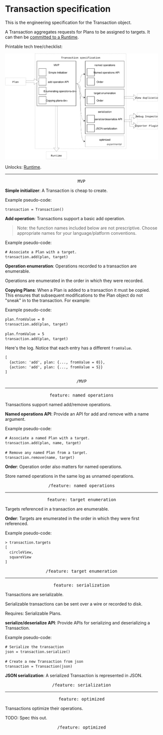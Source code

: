 # Transaction specification

This is the engineering specification for the Transaction object.

A Transaction aggregates requests for Plans to be assigned to targets. It can then be [committed to a Runtime](./README.md).

Printable tech tree/checklist:

![](../../_assets/TransactionTechTree.svg)

Unlocks: [Runtime](runtime.md).

---

<p style="text-align:center"><tt>MVP</tt></p>

**Simple initializer**: A Transaction is cheap to create.

Example pseudo-code:

    transaction = Transaction()

**Add operation**: Transactions support a basic add operation.

> Note: the function names included below are not prescriptive. Choose appropriate names for your language/platform conventions.

Example pseudo-code:

    # Associate a Plan with a target.
    transaction.add(plan, target)

**Operation enumeration**: Operations recorded to a transaction are enumerable.

Operations are enumerated in the order in which they were recorded.

**Copying Plans**: When a Plan is added to a transaction it must be copied. This ensures that subsequent modifications to the Plan object do not "sneak" in to the transaction. For example:

Example pseudo-code:

    plan.fromValue = 0
    transaction.add(plan, target)
    
    plan.fromValue = 5
    transaction.add(plan, target)

Here's the log.  Notice that each entry has a different `fromValue`.

    [
      {action: 'add', plan: {..., fromValue = 0}}, 
      {action: 'add', plan: {..., fromValue = 5}}
    ]

<p style="text-align:center"><tt>/MVP</tt></p>

---

<p style="text-align:center"><tt>feature: named operations</tt></p>

Transactions support named add/remove operations.

**Named operations API**: Provide an API for add and remove with a name argument.

Example pseudo-code:

    # Associate a named Plan with a target.
    transaction.add(plan, name, target)
    
    # Remove any named Plan from a target.
    transaction.remove(name, target)

**Order**: Operation order also matters for named operations.

Store named operations in the same log as unnamed operations.

<p style="text-align:center"><tt>/feature: named operations</tt></p>

---

<p style="text-align:center"><tt>feature: target enumeration</tt></p>

Targets referenced in a transaction are enumerable.

**Order**: Targets are enumerated in the order in which they were first referenced.

Example pseudo-code:

    > transaction.targets
    [
      circleView,
      squareView
    ]

<p style="text-align:center"><tt>/feature: target enumeration</tt></p>

---

<p style="text-align:center"><tt>feature: serialization</tt></p>

Transactions are serializable.

Serializable transactions can be sent over a wire or recorded to disk.

Requires: Serializable Plans.

**serialize/deserialize API**: Provide APIs for serializing and deserializing a Transaction.

Example pseudo-code:

    # Serialize the transaction
    json = transaction.serialize()
    
    # Create a new Transaction from json
    transaction = Transaction(json)

**JSON serialization**: A serialized Transaction is represented in JSON.

<p style="text-align:center"><tt>/feature: serialization</tt></p>

---

<p style="text-align:center"><tt>feature: optimized</tt></p>

Transactions optimize their operations.

TODO: Spec this out.

<p style="text-align:center"><tt>/feature: optimized</tt></p>

<!--

LGTM:
- appsforartists

-->
